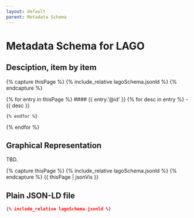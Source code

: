 ```yaml
---
layout: default
parent: Metadata Schema
---
```


# Metadata Schema for LAGO


## Desciption, item by item

{% capture thisPage %}
    {% include_relative lagoSchema.jsonld %}
{% endcapture %}

{% for entry in thisPage %}
    #### {{ entry.'@id' }}
    {% for desc in entry %}
        - {{ desc }} 
        
    {% endfor %}        
{% endfor %}


## Graphical Representation

TBD.

{% capture thisPage %}
    {% include_relative lagoSchema.jsonld %}
{% endcapture %}
{{ thisPage | jsonVis }}


## Plain JSON-LD file

```json
{% include_relative lagoSchema.jsonld %}
```
